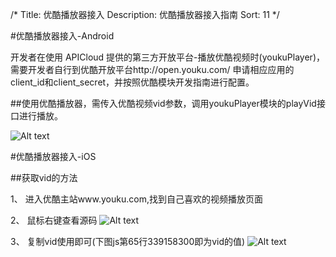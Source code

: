 /*Title: 优酷播放器接入Description: 优酷播放器接入指南Sort: 11*/#优酷播放器接入-Android开发者在使用 APICloud 提供的第三方开放平台-播放优酷视频时(youkuPlayer)，需要开发者自行到优酷开放平台http://open.youku.com/ 申请相应应用的client_id和client_secret，并按照优酷模块开发指南进行配置。##使用优酷播放器，需传入优酷视频vid参数，调用youkuPlayer模块的playVid接口进行播放。![Alt text](/img/youkuPlayer/get_vid_Android.png)#优酷播放器接入-iOS##获取vid的方法1、 进入优酷主站www.youku.com,找到自己喜欢的视频播放页面2、	鼠标右键查看源码 ![Alt text](/img/youkuPlayer/get_vid_iOS1.png) 3、	复制vid使用即可(下图js第65行339158300即为vid的值) ![Alt text](/img/youkuPlayer/get_vid_iOS2.png)